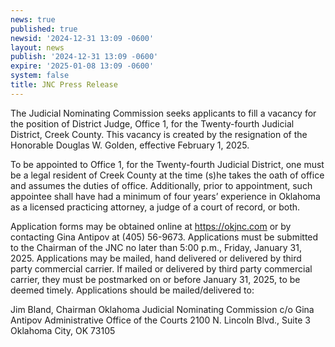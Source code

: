 ```yaml
---
news: true
published: true
newsid: '2024-12-31 13:09 -0600'
layout: news
publish: '2024-12-31 13:09 -0600'
expire: '2025-01-08 13:09 -0600'
system: false
title: JNC Press Release
---
```

The Judicial Nominating Commission seeks applicants to fill a vacancy for the position of District Judge, Office 1, for the Twenty-fourth Judicial District, Creek County. This vacancy is created by the resignation of the Honorable Douglas W. Golden, effective February 1, 2025.

To be appointed to Office 1, for the Twenty-fourth Judicial District, one must be a legal resident of Creek County at the time (s)he takes the oath of office and assumes the duties of office. Additionally, prior to appointment, such appointee shall have had a minimum of four years’ experience in Oklahoma as a licensed practicing attorney, a judge of a court of record, or both.

Application forms may be obtained online at https://okjnc.com or by contacting Gina Antipov at (405) 56-9673. Applications must be submitted to the Chairman of the JNC no later than 5:00 p.m., Friday, January 31, 2025. Applications may be mailed, hand delivered or delivered by third party commercial carrier. If mailed or delivered by third party commercial carrier, they must be postmarked on or before January 31, 2025, to be deemed timely. Applications should be mailed/delivered to:

Jim Bland, Chairman
Oklahoma Judicial Nominating Commission
c/o Gina Antipov
Administrative Office of the Courts
2100 N. Lincoln Blvd., Suite 3
Oklahoma City, OK 73105